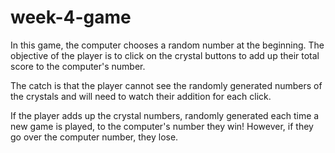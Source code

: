 # week-4-game

In this game, the computer chooses a random number at the beginning. The objective of the player is to click on the crystal buttons to add up their total score to the computer's number. 

The catch is that the player cannot see the randomly generated numbers of the crystals and will need to watch their addition for each click. 

If the player adds up the crystal numbers, randomly generated each time a new game is played, to the computer's number they win! However, if they go over the computer number, they lose. 

